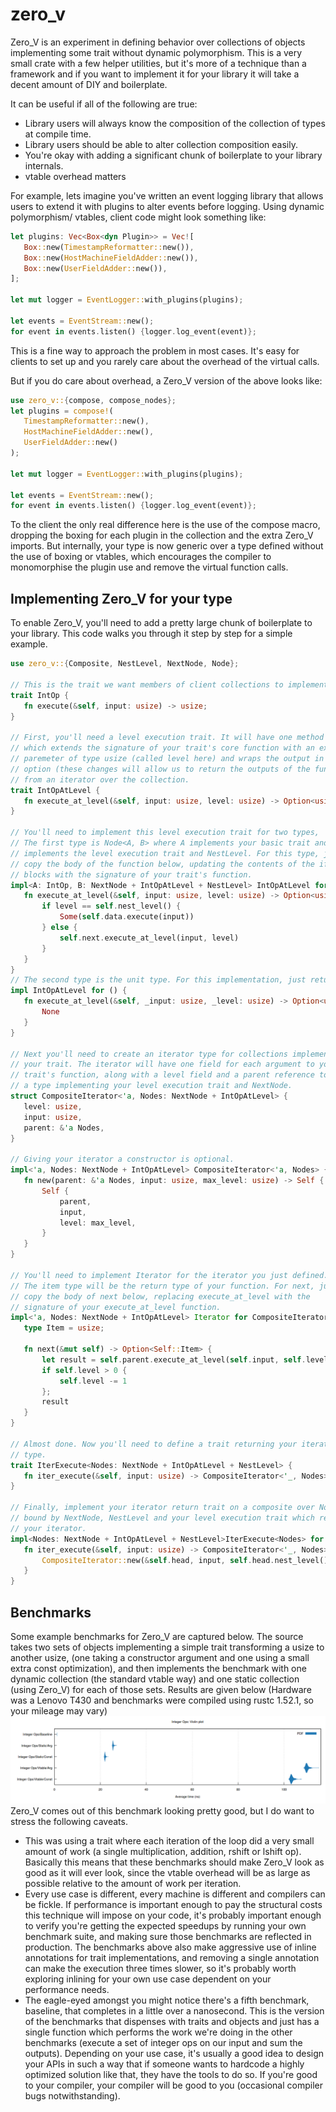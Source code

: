 # zero_v

Zero_V is an experiment in defining behavior over collections of
objects implementing some trait without dynamic polymorphism.
This is a very small crate with a few helper utilities, but it's more of a
technique than a framework and if you want to implement it for your library
it will take a decent amount of DIY and boilerplate.

It can be useful if all of the following are true:
* Library users will always know the composition of the collection of types at compile time.
* Library users should be able to alter collection composition easily.
* You're okay with adding a significant chunk of boilerplate to your library internals.
* vtable overhead matters

For example, lets imagine you've written an event logging library that
allows users to extend it with plugins to alter events before logging.
Using dynamic polymorphism/ vtables, client code might look something like:

```rust
let plugins: Vec<Box<dyn Plugin>> = Vec![
   Box::new(TimestampReformatter::new()),
   Box::new(HostMachineFieldAdder::new()),
   Box::new(UserFieldAdder::new()),
];

let mut logger = EventLogger::with_plugins(plugins);

let events = EventStream::new();
for event in events.listen() {logger.log_event(event)};
```
This is a fine way to approach the problem in most cases. It's easy for
clients to set up and you rarely care about the overhead of the virtual
calls.

But if you do care about overhead, a Zero_V version of the above looks
like:

```rust
use zero_v::{compose, compose_nodes};
let plugins = compose!(
   TimestampReformatter::new(),
   HostMachineFieldAdder::new(),
   UserFieldAdder::new()
);

let mut logger = EventLogger::with_plugins(plugins);

let events = EventStream::new();
for event in events.listen() {logger.log_event(event)};
```

To the client the only real difference here is the use of the compose macro,
dropping the boxing for each plugin in the collection
and the extra Zero_V imports. But internally, your type is now generic over
a type defined without the use of boxing or vtables, which encourages the
compiler to monomorphise the plugin use and remove the virtual
function calls.

## Implementing Zero_V for your type

To enable Zero_V, you'll need to add a pretty large chunk of boilerplate
to your library. This code walks you through it step by step
for a simple example.

```rust
use zero_v::{Composite, NestLevel, NextNode, Node};

// This is the trait we want members of client collections to implement.
trait IntOp {
   fn execute(&self, input: usize) -> usize;
}

// First, you'll need a level execution trait. It will have one method
// which extends the signature of your trait's core function with an extra
// paremeter of type usize (called level here) and wraps the output in an
// option (these changes will allow us to return the outputs of the function
// from an iterator over the collection.
trait IntOpAtLevel {
   fn execute_at_level(&self, input: usize, level: usize) -> Option<usize>;
}

// You'll need to implement this level execution trait for two types,
// The first type is Node<A, B> where A implements your basic trait and B
// implements the level execution trait and NestLevel. For this type, just
// copy the body of the function below, updating the contents of the if/else
// blocks with the signature of your trait's function.
impl<A: IntOp, B: NextNode + IntOpAtLevel + NestLevel> IntOpAtLevel for Node<A, B> {
   fn execute_at_level(&self, input: usize, level: usize) -> Option<usize> {
       if level == self.nest_level() {
           Some(self.data.execute(input))
       } else {
           self.next.execute_at_level(input, level)
       }
   }
}
// The second type is the unit type. For this implementation, just return None.
impl IntOpAtLevel for () {
   fn execute_at_level(&self, _input: usize, _level: usize) -> Option<usize> {
       None
   }
}

// Next you'll need to create an iterator type for collections implementing
// your trait. The iterator will have one field for each argument to your
// trait's function, along with a level field and a parent reference to
// a type implementing your level execution trait and NextNode.
struct CompositeIterator<'a, Nodes: NextNode + IntOpAtLevel> {
   level: usize,
   input: usize,
   parent: &'a Nodes,
}

// Giving your iterator a constructor is optional.
impl<'a, Nodes: NextNode + IntOpAtLevel> CompositeIterator<'a, Nodes> {
   fn new(parent: &'a Nodes, input: usize, max_level: usize) -> Self {
       Self {
           parent,
           input,
           level: max_level,
       }
   }
}

// You'll need to implement Iterator for the iterator you just defined.
// The item type will be the return type of your function. For next, just
// copy the body of next below, replacing execute_at_level with the
// signature of your execute_at_level function.
impl<'a, Nodes: NextNode + IntOpAtLevel> Iterator for CompositeIterator<'a, Nodes> {
   type Item = usize;

   fn next(&mut self) -> Option<Self::Item> {
       let result = self.parent.execute_at_level(self.input, self.level);
       if self.level > 0 {
           self.level -= 1
       };
       result
   }
}

// Almost done. Now you'll need to define a trait returning your iterator
// type.
trait IterExecute<Nodes: NextNode + IntOpAtLevel + NestLevel> {
   fn iter_execute(&self, input: usize) -> CompositeIterator<'_, Nodes>;
}

// Finally, implement your iterator return trait on a composite over Nodes
// bound by NextNode, NestLevel and your level execution trait which returns
// your iterator.
impl<Nodes: NextNode + IntOpAtLevel + NestLevel>IterExecute<Nodes> for Composite<Nodes> {
   fn iter_execute(&self, input: usize) -> CompositeIterator<'_, Nodes> {
       CompositeIterator::new(&self.head, input, self.head.nest_level())
   }
}
```

## Benchmarks
Some example benchmarks for Zero_V are captured below. The source takes two
sets of objects implementing a simple trait transforming a usize to another usize,
(one taking a constructor argument and one using a small extra const optimization),
and then implements the benchmark with one dynamic collection (the standard
vtable way) and one static collection (using Zero_V) for each of those sets.
Results are given below (Hardware was a Lenovo T430 and benchmarks were
compiled using rustc 1.52.1, so your mileage may vary)
![alt text](https://raw.githubusercontent.com/fergaljoconnor/zero_v/main/blob/Zero_V_Benchmarks.png)
Zero_V comes out of this benchmark looking pretty good, but I do want to
stress the following caveats.
* This was using a trait where each iteration of the loop did a very small
 amount of work (a single multiplication, addition, rshift or lshift op).
 Basically this means that these benchmarks should make Zero_V look as good
 as it will ever look, since the vtable overhead will be as large as possible
 relative to the amount of work per iteration.
* Every use case is different, every machine is different and compilers can be
 fickle. If performance is important enough to pay the structural costs this
 technique  will impose on your code, it's probably important enough to verify
 you're getting the expected speedups by running your own benchmark suite,
 and making sure those benchmarks are reflected in production. The
 benchmarks above also make aggressive use of inline annotations
 for trait implementations, and removing a single annotation can
 make the execution three times slower, so it's probably worth exploring
 inlining for your own use case dependent on your performance needs.
* The eagle-eyed amongst you might notice there's a fifth benchmark, baseline,
 that completes in a little over a nanosecond. This is the version of the
 benchmarks that dispenses with traits and objects and just has a single function
 which performs the work we're doing in the other benchmarks (execute
 a set of integer ops on our input and sum the outputs). Depending
 on your use case, it's usually a good idea to design your APIs in such
 a way that if someone wants to hardcode a highly optimized solution like
 that, they have the tools to do so. If you're good to your compiler, your
 compiler will be good to you (occasional compiler bugs notwithstanding).
